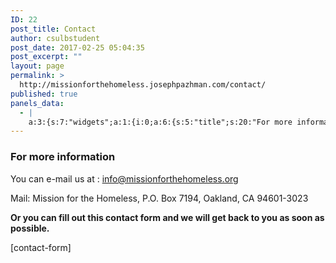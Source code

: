 ```yaml
---
ID: 22
post_title: Contact
author: csulbstudent
post_date: 2017-02-25 05:04:35
post_excerpt: ""
layout: page
permalink: >
  http://missionforthehomeless.josephpazhman.com/contact/
published: true
panels_data:
  - |
    a:3:{s:7:"widgets";a:1:{i:0;a:6:{s:5:"title";s:20:"For more information";s:4:"text";s:529:"<p>You can e-mail us at : <a href="mailto:info@missionforthehomeless.org" target="_top">info@missionforthehomeless.org</a></p><p>Mail: Mission for the Homeless, P.O. Box 7194, Oakland, CA 94601-3023</p><p><strong>Or you can fill out this contact form and we will get back to you as soon as possible.</strong></p><p>[contact-form][contact-field label='Name' type='name' required='1'/][contact-field label='Email' type='email' required='1'/][contact-field label='Question/Comment' type='textarea' required='1'/][/contact-form]</p>";s:20:"text_selected_editor";s:7:"tinymce";s:5:"autop";b:1;s:12:"_sow_form_id";s:13:"58cc304d08e3a";s:11:"panels_info";a:6:{s:5:"class";s:31:"SiteOrigin_Widget_Editor_Widget";s:4:"grid";i:0;s:4:"cell";i:0;s:2:"id";i:0;s:9:"widget_id";s:36:"04a06e88-6b29-49ec-924a-4b023f02a5d9";s:5:"style";a:2:{s:27:"background_image_attachment";b:0;s:18:"background_display";s:4:"tile";}}}}s:5:"grids";a:1:{i:0;a:2:{s:5:"cells";i:1;s:5:"style";a:0:{}}}s:10:"grid_cells";a:1:{i:0;a:2:{s:4:"grid";i:0;s:6:"weight";i:1;}}}
---
```

<h3 class="widget-title">For more information</h3>
<p>You can e-mail us at :&nbsp;<a href="mailto:info@missionforthehomeless.org" target="_top">info@missionforthehomeless.org</a></p>
<p>Mail: Mission for the Homeless, P.O. Box 7194, Oakland, CA 94601-3023</p>
<p><strong>Or you can fill out this contact form and we will get back to you as soon as possible.</strong></p>
[contact-form]